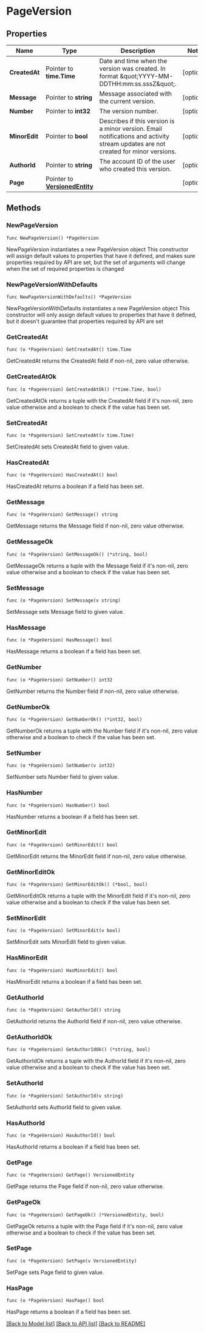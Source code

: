 # PageVersion

## Properties

Name | Type | Description | Notes
------------ | ------------- | ------------- | -------------
**CreatedAt** | Pointer to **time.Time** | Date and time when the version was created. In format \&quot;YYYY-MM-DDTHH:mm:ss.sssZ\&quot;. | [optional] 
**Message** | Pointer to **string** | Message associated with the current version. | [optional] 
**Number** | Pointer to **int32** | The version number. | [optional] 
**MinorEdit** | Pointer to **bool** | Describes if this version is a minor version. Email notifications and activity stream updates are not created for minor versions. | [optional] 
**AuthorId** | Pointer to **string** | The account ID of the user who created this version. | [optional] 
**Page** | Pointer to [**VersionedEntity**](VersionedEntity.md) |  | [optional] 

## Methods

### NewPageVersion

`func NewPageVersion() *PageVersion`

NewPageVersion instantiates a new PageVersion object
This constructor will assign default values to properties that have it defined,
and makes sure properties required by API are set, but the set of arguments
will change when the set of required properties is changed

### NewPageVersionWithDefaults

`func NewPageVersionWithDefaults() *PageVersion`

NewPageVersionWithDefaults instantiates a new PageVersion object
This constructor will only assign default values to properties that have it defined,
but it doesn't guarantee that properties required by API are set

### GetCreatedAt

`func (o *PageVersion) GetCreatedAt() time.Time`

GetCreatedAt returns the CreatedAt field if non-nil, zero value otherwise.

### GetCreatedAtOk

`func (o *PageVersion) GetCreatedAtOk() (*time.Time, bool)`

GetCreatedAtOk returns a tuple with the CreatedAt field if it's non-nil, zero value otherwise
and a boolean to check if the value has been set.

### SetCreatedAt

`func (o *PageVersion) SetCreatedAt(v time.Time)`

SetCreatedAt sets CreatedAt field to given value.

### HasCreatedAt

`func (o *PageVersion) HasCreatedAt() bool`

HasCreatedAt returns a boolean if a field has been set.

### GetMessage

`func (o *PageVersion) GetMessage() string`

GetMessage returns the Message field if non-nil, zero value otherwise.

### GetMessageOk

`func (o *PageVersion) GetMessageOk() (*string, bool)`

GetMessageOk returns a tuple with the Message field if it's non-nil, zero value otherwise
and a boolean to check if the value has been set.

### SetMessage

`func (o *PageVersion) SetMessage(v string)`

SetMessage sets Message field to given value.

### HasMessage

`func (o *PageVersion) HasMessage() bool`

HasMessage returns a boolean if a field has been set.

### GetNumber

`func (o *PageVersion) GetNumber() int32`

GetNumber returns the Number field if non-nil, zero value otherwise.

### GetNumberOk

`func (o *PageVersion) GetNumberOk() (*int32, bool)`

GetNumberOk returns a tuple with the Number field if it's non-nil, zero value otherwise
and a boolean to check if the value has been set.

### SetNumber

`func (o *PageVersion) SetNumber(v int32)`

SetNumber sets Number field to given value.

### HasNumber

`func (o *PageVersion) HasNumber() bool`

HasNumber returns a boolean if a field has been set.

### GetMinorEdit

`func (o *PageVersion) GetMinorEdit() bool`

GetMinorEdit returns the MinorEdit field if non-nil, zero value otherwise.

### GetMinorEditOk

`func (o *PageVersion) GetMinorEditOk() (*bool, bool)`

GetMinorEditOk returns a tuple with the MinorEdit field if it's non-nil, zero value otherwise
and a boolean to check if the value has been set.

### SetMinorEdit

`func (o *PageVersion) SetMinorEdit(v bool)`

SetMinorEdit sets MinorEdit field to given value.

### HasMinorEdit

`func (o *PageVersion) HasMinorEdit() bool`

HasMinorEdit returns a boolean if a field has been set.

### GetAuthorId

`func (o *PageVersion) GetAuthorId() string`

GetAuthorId returns the AuthorId field if non-nil, zero value otherwise.

### GetAuthorIdOk

`func (o *PageVersion) GetAuthorIdOk() (*string, bool)`

GetAuthorIdOk returns a tuple with the AuthorId field if it's non-nil, zero value otherwise
and a boolean to check if the value has been set.

### SetAuthorId

`func (o *PageVersion) SetAuthorId(v string)`

SetAuthorId sets AuthorId field to given value.

### HasAuthorId

`func (o *PageVersion) HasAuthorId() bool`

HasAuthorId returns a boolean if a field has been set.

### GetPage

`func (o *PageVersion) GetPage() VersionedEntity`

GetPage returns the Page field if non-nil, zero value otherwise.

### GetPageOk

`func (o *PageVersion) GetPageOk() (*VersionedEntity, bool)`

GetPageOk returns a tuple with the Page field if it's non-nil, zero value otherwise
and a boolean to check if the value has been set.

### SetPage

`func (o *PageVersion) SetPage(v VersionedEntity)`

SetPage sets Page field to given value.

### HasPage

`func (o *PageVersion) HasPage() bool`

HasPage returns a boolean if a field has been set.


[[Back to Model list]](../README.md#documentation-for-models) [[Back to API list]](../README.md#documentation-for-api-endpoints) [[Back to README]](../README.md)


